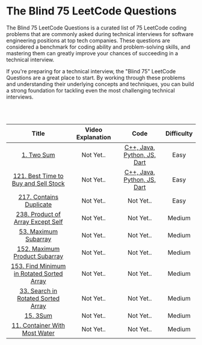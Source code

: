 # The Blind 75 LeetCode Questions

The Blind 75 LeetCode Questions is a curated list of 75 LeetCode coding problems that are commonly asked during technical interviews for software engineering positions at top tech companies. These questions are considered a benchmark for coding ability and problem-solving skills, and mastering them can greatly improve your chances of succeeding in a technical interview.

If you're preparing for a technical interview, the "Blind 75" LeetCode Questions are a great place to start. By working through these problems and understanding their underlying concepts and techniques, you can build a strong foundation for tackling even the most challenging technical interviews.

<br><br>

| Title | Video Explanation | Code | Difficulty |
| :---: | :---------------: | :--: | :--------: |
| [1. Two Sum](https://leetcode.com/problems/two-sum/) | Not Yet.. | [C++, Java, Python, JS, Dart](/The%20Blind%2075%20LeetCode%20Questions/solutions/1.%20Two%20Sum/)| Easy |
| [121. Best Time to Buy and Sell Stock](https://leetcode.com/problems/best-time-to-buy-and-sell-stock/) | Not Yet.. | [C++, Java, Python, JS, Dart](/The%20Blind%2075%20LeetCode%20Questions/solutions/121.%20Best%20Time%20to%20Buy%20and%20Sell%20Stock/) | Easy |
| [217. Contains Duplicate](https://leetcode.com/problems/contains-duplicate/) | Not Yet.. | Not Yet.. | Easy |
| [238. Product of Array Except Self](https://leetcode.com/problems/product-of-array-except-self/) | Not Yet.. | Not Yet.. | Medium |
| [53. Maximum Subarray](https://leetcode.com/problems/maximum-subarray/) | Not Yet.. | Not Yet.. | Medium |
| [152. Maximum Product Subarray](https://leetcode.com/problems/maximum-product-subarray/) | Not Yet.. | Not Yet.. | Medium |
| [153. Find Minimum in Rotated Sorted Array](https://leetcode.com/problems/find-minimum-in-rotated-sorted-array/) | Not Yet.. | Not Yet.. | Medium |
| [33. Search in Rotated Sorted Array](https://leetcode.com/problems/search-in-rotated-sorted-array/) | Not Yet.. | Not Yet.. | Medium |
| [15. 3Sum](https://leetcode.com/problems/3sum/) | Not Yet.. | Not Yet.. | Medium |
| [11. Container With Most Water](https://leetcode.com/problems/container-with-most-water/) | Not Yet.. | Not Yet.. | Medium |